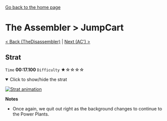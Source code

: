 [Go back to the home page](https://github.com/Doublevil/scbspeedrun)

# The Assembler > JumpCart

[< Back (TheDisassembler)](https://github.com/Doublevil/scbspeedrun/blob/main/levels/A/TheDisassembler.md) | [Next (AC') >](https://github.com/Doublevil/scbspeedrun/blob/main/levels/A/AC'.md)

## Strat

`Time` **00:17.100** `Difficulty` ★☆☆☆☆
<details open>
  <summary>Click to show/hide the strat</summary>

  [![Strat animation](https://github.com/Doublevil/scbspeedrun/blob/main/media/levels/A/JumpCart_Strat.webp)](https://github.com/Doublevil/scbspeedrun/blob/main/media/levels/A/JumpCart_Strat.mp4?raw=true)

  **Notes**
  - Once again, we quit out right as the background changes to continue to the Power Plants.
</details>
